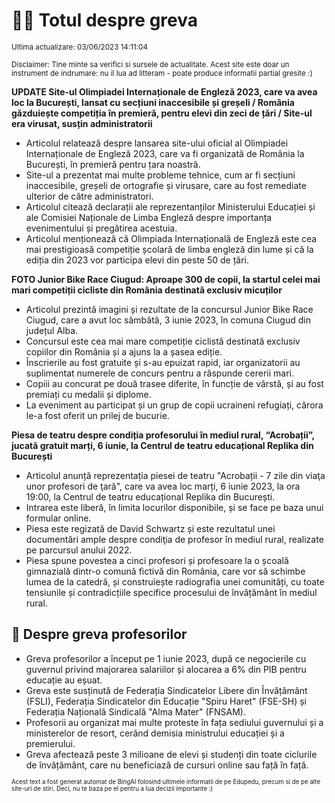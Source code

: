 # 👩‍🏫 Totul despre greva
<sub>Ultima actualizare: 03/06/2023 14:11:04</sub>

<sub>Disclaimer: Tine minte sa verifici si sursele de actualitate. Acest site este doar un instrument de indrumare: nu il lua ad litteram - poate produce informatii partial gresite :)</sub>

**UPDATE Site-ul Olimpiadei Internaționale de Engleză 2023, care va avea loc la București, lansat cu secțiuni inaccesibile și greșeli / România găzduiește competiția în premieră, pentru elevi din zeci de țări / Site-ul era virusat, susțin administratorii**

- Articolul relatează despre lansarea site-ului oficial al Olimpiadei Internaționale de Engleză 2023, care va fi organizată de România la București, în premieră pentru țara noastră.
- Site-ul a prezentat mai multe probleme tehnice, cum ar fi secțiuni inaccesibile, greșeli de ortografie și virusare, care au fost remediate ulterior de către administratori.
- Articolul citează declarații ale reprezentanților Ministerului Educației și ale Comisiei Naționale de Limba Engleză despre importanța evenimentului și pregătirea acestuia.
- Articolul menționează că Olimpiada Internațională de Engleză este cea mai prestigioasă competiție școlară de limba engleză din lume și că la ediția din 2023 vor participa elevi din peste 50 de țări.

**FOTO Junior Bike Race Ciugud: Aproape 300 de copii, la startul celei mai mari competiții cicliste din România destinată exclusiv micuților**

- Articolul prezintă imagini și rezultate de la concursul Junior Bike Race Ciugud, care a avut loc sâmbătă, 3 iunie 2023, în comuna Ciugud din județul Alba.
- Concursul este cea mai mare competiție ciclistă destinată exclusiv copiilor din România și a ajuns la a șasea ediție.
- Înscrierile au fost gratuite și s-au epuizat rapid, iar organizatorii au suplimentat numerele de concurs pentru a răspunde cererii mari.
- Copiii au concurat pe două trasee diferite, în funcție de vârstă, și au fost premiați cu medalii și diplome.
- La eveniment au participat și un grup de copii ucraineni refugiați, cărora le-a fost oferit un prilej de bucurie.

**Piesa de teatru despre condiția profesorului în mediul rural, “Acrobații”, jucată gratuit marți, 6 iunie, la Centrul de teatru educațional Replika din București**

- Articolul anunță reprezentația piesei de teatru "Acrobații - 7 zile din viaţa unor profesori de ţară", care va avea loc marți, 6 iunie 2023, la ora 19:00, la Centrul de teatru educațional Replika din București.
- Intrarea este liberă, în limita locurilor disponibile, și se face pe baza unui formular online.
- Piesa este regizată de David Schwartz și este rezultatul unei documentări ample despre condiţia de profesor în mediul rural, realizate pe parcursul anului 2022.
- Piesa spune povestea a cinci profesori și profesoare la o școală gimnazială dintr-o comună fictivă din România, care vor să schimbe lumea de la catedră, și construiește radiografia unei comunități, cu toate tensiunile și contradicțiile specifice procesului de învățământ în mediul rural.

## 🏫 Despre greva profesorilor

- Greva profesorilor a început pe 1 iunie 2023, după ce negocierile cu guvernul privind majorarea salariilor și alocarea a 6% din PIB pentru educație au eșuat.
- Greva este susținută de Federația Sindicatelor Libere din Învățământ (FSLI), Federația Sindicatelor din Educație "Spiru Haret" (FSE-SH) și Federația Națională Sindicală "Alma Mater" (FNSAM).
- Profesorii au organizat mai multe proteste în fața sediului guvernului și a ministerelor de resort, cerând demisia ministrului educației și a premierului.
- Greva afectează peste 3 milioane de elevi și studenți din toate ciclurile de învățământ, care nu beneficiază de cursuri online sau față în față.


<sub><sub>Acest text a fost generat automat de BingAI folosind ultimele informatii de pe Edupedu, precum si de pe alte site-uri de stiri. Deci, nu te baza pe el pentru a lua decizii importante :)</sub></sub>